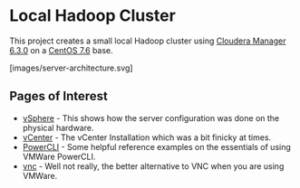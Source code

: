 # Local Hadoop Cluster
This project creates a small local Hadoop cluster using [Cloudera Manager 6.3.0](https://www.cloudera.com/downloads/manager/6-3-0.html) on a [CentOS 7.6](http://isoredirect.centos.org/centos/7/isos/x86_64/CentOS-7-x86_64-DVD-1810.iso) base.

[images/server-architecture.svg]

## Pages of Interest
- [vSphere](https://github.com/JohnnyFoulds/local-hadoop/wiki/vSphere) - This shows how the server configuration was done on the physical hardware.
- [vCenter](https://github.com/JohnnyFoulds/local-hadoop/wiki/vCenter) - The vCenter Installation which was a bit finicky at times.
- [PowerCLI](https://github.com/JohnnyFoulds/local-hadoop/wiki/PowerCLI) - Some helpful reference examples on the essentials of using VMWare PowerCLI.
- [vnc](https://github.com/JohnnyFoulds/local-hadoop/wiki/vnc) - Well not really, the better alternative to VNC when you are using VMWare.
